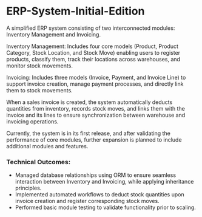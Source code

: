 # ERP-System-Initial-Edition
A simplified ERP system consisting of two interconnected modules: Inventory Management and Invoicing.

Inventory Management: Includes four core models (Product, Product Category, Stock Location, and Stock Move)
enabling users to register products, classify them, track their locations across warehouses, and monitor stock movements.

Invoicing: Includes three models (Invoice, Payment, and Invoice Line) to support invoice creation, manage payment
processes, and directly link them to stock movements.

When a sales invoice is created, the system automatically deducts quantities from inventory, records stock moves, and
links them with the invoice and its lines to ensure synchronization between warehouse and invoicing operations.

Currently, the system is in its first release, and after validating the performance of core modules, further expansion is
planned to include additional modules and features.
### Technical Outcomes:
- Managed database relationships using ORM to ensure seamless interaction between Inventory and Invoicing, while applying inheritance principles.
- Implemented automated workflows to deduct stock quantities upon invoice creation and register corresponding stock moves.
- Performed basic module testing to validate functionality prior to scaling.
